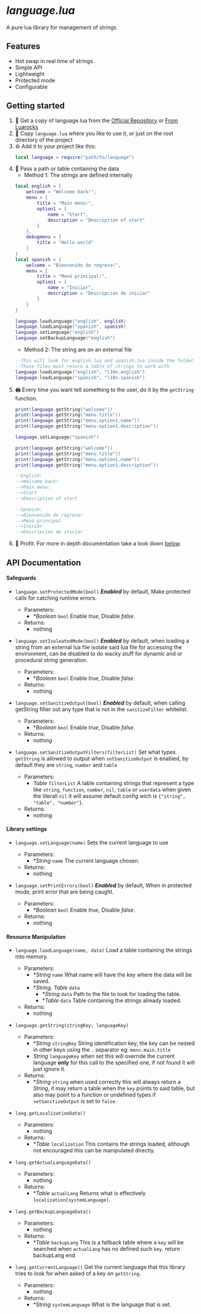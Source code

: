 # *language.lua*
A pure lua library for management of strings

## Features
- Hot swap in real time of strings
- Simple API
- Lightweight
- Protected mode
- Configurable

## Getting started
1. 📡 Get a copy of language.lua from the [Official Repository](https://github.com/alejandro-alzate/language-lua) or [From Luarocks](https://luarocks.org/modules/alejandro-alzate/language)
2. 💾 Copy `language.lua` where you like to use it, or just on the root directory of the project
3. ⚙ Add it to your project like this:
	```lua
	local language = require("path/to/language")
	```
4. 📃 Pass a path or table containing the data
	- Method 1: The strings are defined internally
	```lua
	local english = {
		welcome = "Welcome back!",
		menu = {
			title = "Main menu:",
			option1 = {
				name = "Start",
				description = "Description of start"
			}
		},
		debugmenu = {
			title = "Hello world"
		}
	}
	local spanish = {
		welcome = "Bienvenido de regreso!",
		menu = {
			title = "Menú principal:",
			option1 = {
				name = "Iniciar",
				description = "Descripcion de iniciar"
			}
		}
	}

	language.loadLanguage("english", english)
	language.loadLanguage("spanish", spanish)
	language.setLanguage("english")
	language.setBackupLanguage("english")
	```
	- Method 2: The string are on an external file
	```lua
	--This will look for english.lua and spanish.lua inside the folder l10n
	--Those files must return a table of strings to work with
	language.loadLanguage("english", "l10n.english")
	language.loadLanguage("spanish", "l10n.spanish")
	```
5. 🖨️ Every time you want tell something to the user, do it by the `getString` function.
	```lua
	print(language.getString("welcome"))
	print(language.getString("menu.title"))
	print(language.getString("menu.option1.name"))
	print(language.getString("menu.option1.description"))

	language.setLanguage("spanish")

	print(language.getString("welcome"))
	print(language.getString("menu.title"))
	print(language.getString("menu.option1.name"))
	print(language.getString("menu.option1.description"))

	--English:
	-->Welcome back!
	-->Main menu:
	-->Start
	-->Description of start

	--Spanish:
	-->Bienvenido de regreso!
	-->Menú principal
	-->Iniciar
	-->Descripcion de iniciar
	```
6. 💎 Profit. For more in depth documentation take a look down [below](#api-documentation).

## API Documentation

#### Safeguards

- `language.setProtectedMode(bool)` ***Enabled*** by default, Make protected calls for catching runtime errors.
	- Parameters:
		- \**Boolean* `bool` Enable *true*, Disable *false*.
	- Returns:
		- nothing

- `language.setIsoleatedMode(bool)` ***Enabled*** by default, when loading a string from an external lua file isolate said lua file for accessing the environment, can be disabled to do wacky stuff for dynamic and or procedural string generation.
	- Parameters:
		- \**Boolean* `bool` Enable *true*, Disable *false*.
	- Returns:
		- nothing

- `language.setSanitizeOutput(bool)` ***Enabled*** by default, when calling getString filter out any type that is not in the `sanitizeFilter` whitelist.
	- Parameters:
		- \**Boolean* `bool` Enable *true*, Disable *false*.
	- Returns:
		- nothing

- `language.setSanitizeOutputFilters(filterList)` Set what types `getString` is allowed to output when `setSanitizeOutput` is enabled, by default they are `string`, `number` and `table`
	- Parameters:
		- *Table* `filterList` A table containing strings that represent a type like `string`, `function`, `number`, `nil`, `table` or `userdata` when given the literall `nil` it will assume default config wich is `{"string", "table", "number"}`.
	- Returns:
		- nothing

#### Library settings

- `language.setLanguage(name)` Sets the current language to use
	- Parameters:
		- \**String* `name` The current language chosen.
	- Returns:
		- nothing

- `language.setPrintErrors(bool)` ***Enabled*** by default, When in protected mode, print error that are being caught.
	- Parameters:
		- \**Boolean* `bool` Enable *true*, Disable *false*.
	- Returns:
		- nothing

#### Resource Manipulation
- `language.loadLanguage(name, data)` Load a table containing the strings into memory.
	- Parameters:
		- \**String* `name` What name will have the key where the data will be saved.
		- \**String, Table* `data`
			- \**String* `data` Path to the file to look for loading the table.
			- \**Table* `data` Table containing the strings already loaded.
	- Returns:
		- nothing

- `language.getString(stringKey, languageKey)`
	- Parameters:
		- \**String* `stringKey` String identification key, the key can be nested in other keys using the `.` separator eg: `menu.main.title`
		- *String* `languageKey` when set this will override the current language **only** for this call to the specified one, if not found it will just ignore it.
	- Returns:
		- \**String* `string` when used correctly this will always return a *String*, it may return a table when the `key` points to said table, but also may point to a function or undefined types if `setSanitizeOutput` is set to `false`.



- `lang.getLocalizationData()`
	- Parameters:
		- nothing
	- Returns:
		- \**Table* `localization` This contains the strings loaded, although not encouraged this can be manipulated directly.

- `lang.getActualLanguageData()`
	- Parameters:
		- nothing
	- Returns:
		- \**Table* `actualLang` Returns what is effectively `localization[systemLanguage]`.

- `lang.getBackupLanguageData()`
	- Parameters:
		- nothing
	- Returns:
		- \**Table* `backupLang` This is a fallback table where a `key` will be searched when `actualLang` has no defined such `key`.
	return backupLang
end

- `lang.getCurrentLanguage()` Get the current language that this library tries to look for when asked of a key on `getString`.
	- Parameters:
		- nothing
	- Returns:
		- \**String* `systemLanguage` What is the language that is set.
